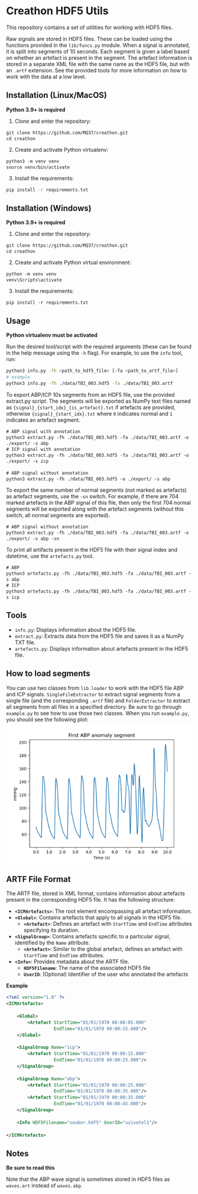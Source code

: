 # Creathon HDF5 Utils

This repository contains a set of utilities for working with HDF5 files.

Raw signals are stored in HDF5 files. These can be loaded using the functions provided in the `lib/funcs.py` module. When a signal is annotated, it is split into segments of 10 seconds. Each segment is given a label based on whether an artefact is present in the segment. The artefact information is stored in a separate XML file with the same name as the HDF5 file, but with an `.artf` extension. See the provided tools for more information on how to work with the data at a low level.

## Installation (Linux/MacOS)
**Python 3.9+ is required**

1. Clone and enter the repository:
```
git clone https://github.com/MQ37/creathon.git
cd creathon
```
2. Create and activate Python virtualenv:
```
python3 -m venv venv
source venv/bin/activate
```
3. Install the requirements:
```bash
pip install -r requirements.txt
```

## Installation (Windows)
**Python 3.9+ is required**

1. Clone and enter the repository:
```
git clone https://github.com/MQ37/creathon.git
cd creathon
```

2. Create and activate Python virtual environment:
```
python -m venv venv
venv\Scripts\activate
```

3. Install the requirements:
```
pip install -r requirements.txt
```

## Usage
**Python virtualenv must be activated**

Run the desired tool/script with the required arguments (these can be found in the help message using the `-h` flag). For example, to use the `info` tool, run:
```bash
python3 info.py -fh <path_to_hdf5_file> [-fa <path_to_artf_file>]
# example
python3 info.py -fh ./data/TBI_003.hdf5 -fa ./data/TBI_003.artf
```

To export ABP/ICP 10s segments from an HDF5 file, use the provided extract.py script. The segments will be exported as NumPy text files named as `{signal}_{start_idx}_{is_artefact}.txt` if artefacts are provided, otherwise `{signal}_{start_idx}.txt` where `0` indicates normal and `1` indicates an artefact segment.
```
# ABP signal with annotation
python3 extract.py -fh ./data/TBI_003.hdf5 -fa ./data/TBI_003.artf -o ./export/ -s abp
# ICP signal with annotation
python3 extract.py -fh ./data/TBI_003.hdf5 -fa ./data/TBI_003.artf -o ./export/ -s icp

# ABP signal without annotation
python3 extract.py -fh ./data/TBI_003.hdf5 -o ./export/ -s abp
```
To export the same number of normal segments (not marked as artefacts) as artefact segments, use the `-sn` switch. For example, if there are 704 marked artefacts in the ABP signal of this file, then only the first 704 normal segments will be exported along with the artefact segments (without this switch, all normal segments are exported).
```
# ABP signal without annotation
python3 extract.py -fh ./data/TBI_003.hdf5 -fa ./data/TBI_003.artf -o ./export/ -s abp -sn
```
To print all artifacts present in the HDF5 file with their signal index and datetime, use the `artefacts.py` tool. 
```
# ABP
python3 artefacts.py -fh ./data/TBI_003.hdf5 -fa ./data/TBI_003.artf -s abp
# ICP
python3 artefacts.py -fh ./data/TBI_003.hdf5 -fa ./data/TBI_003.artf -s icp
```

## Tools

- `info.py`: Displays information about the HDF5 file.
- `extract.py`: Extracts data from the HDF5 file and saves it as a NumPy TXT file.
- `artefacts.py`: Displays information about artefacts present in the HDF5 file. 

## How to load segments

You can use two classes from `lib.loader` to work with the HDF5 file ABP and ICP signals. `SingleFileExtractor` to extract signal segments from a single file (and the corresponding `.artf` file) and `FolderExtractor` to extract all segments from all files in a specified directory. Be sure to go through `example.py` to see how to use those two classes. When you run `example.py`, you should see the following plot:
![Example ABP anomaly segment plot](screenshots/example.png)

## ARTF File Format

The ARTF file, stored in XML format, contains information about artefacts present in the corresponding HDF5 file. It has the following structure:

* **`<ICMArtefacts>`**: The root element encompassing all artefact information.
* **`<Global>`**: Contains artefacts that apply to all signals in the HDF5 file.
    * **`<Artefact>`**:  Defines an artefact with `StartTime` and `EndTime` attributes specifying its duration.
* **`<SignalGroup>`**:  Contains artefacts specific to a particular signal, identified by the `Name` attribute.
    * **`<Artefact>`**: Similar to the global artefact, defines an artefact with `StartTime` and `EndTime` attributes.
* **`<Info>`**:  Provides metadata about the ARTF file.
    * **`HDF5Filename`**:  The name of the associated HDF5 file
    * **`UserID`**: (Optional) Identifier of the user who annotated the artefacts

**Example**

```xml
<?xml version="1.0" ?>
<ICMArtefacts>

    <Global>
        <Artefact StartTime="01/01/1970 00:00:05.000"
                  EndTime="01/01/1970 00:00:15.000"/>
    </Global>

    <SignalGroup Name="icp">
        <Artefact StartTime="01/01/1970 00:00:15.000"
                  EndTime="01/01/1970 00:00:25.000"/>
    </SignalGroup>

    <SignalGroup Name="abp">
        <Artefact StartTime="01/01/1970 00:00:25.000"
                  EndTime="01/01/1970 00:00:35.000"/>
        <Artefact StartTime="01/01/1970 00:00:35.000"
                  EndTime="01/01/1970 00:00:45.000"/>
    </SignalGroup>

    <Info HDF5Filename="soubor.hdf5" UserID="uzivatel1"/>

</ICMArtefacts>
``` 

## Notes
**Be sure to read this**

Note that the ABP wave signal is sometimes stored in HDF5 files as `waves.art` instead of `waves.abp`. 


